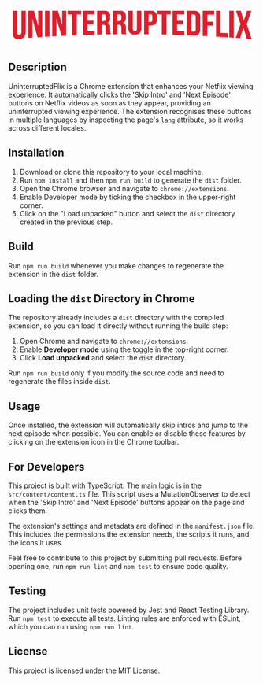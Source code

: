 ![UninterruptedFlix Logo](./src/assets/images/logo.png)

## Description

UninterruptedFlix is a Chrome extension that enhances your Netflix viewing experience. It automatically clicks the 'Skip Intro' and 'Next Episode' buttons on Netflix videos as soon as they appear, providing an uninterrupted viewing experience. The extension recognises these buttons in multiple languages by inspecting the page's `lang` attribute, so it works across different locales.

## Installation

1. Download or clone this repository to your local machine.
2. Run `npm install` and then `npm run build` to generate the `dist` folder.
3. Open the Chrome browser and navigate to `chrome://extensions`.
4. Enable Developer mode by ticking the checkbox in the upper-right corner.
5. Click on the "Load unpacked" button and select the `dist` directory created in the previous step.

## Build

Run `npm run build` whenever you make changes to regenerate the extension in the `dist` folder.

## Loading the `dist` Directory in Chrome

The repository already includes a `dist` directory with the compiled extension,
so you can load it directly without running the build step:

1. Open Chrome and navigate to `chrome://extensions`.
2. Enable **Developer mode** using the toggle in the top-right corner.
3. Click **Load unpacked** and select the `dist` directory.

Run `npm run build` only if you modify the source code and need to regenerate
the files inside `dist`.

## Usage

Once installed, the extension will automatically skip intros and jump to the next episode when possible. You can enable or disable these features by clicking on the extension icon in the Chrome toolbar.

## For Developers

This project is built with TypeScript. The main logic is in the `src/content/content.ts` file. This script uses a MutationObserver to detect when the 'Skip Intro' and 'Next Episode' buttons appear on the page and clicks them.

The extension's settings and metadata are defined in the `manifest.json` file. This includes the permissions the extension needs, the scripts it runs, and the icons it uses.

Feel free to contribute to this project by submitting pull requests. Before opening one, run `npm run lint` and `npm test` to ensure code quality.

## Testing

The project includes unit tests powered by Jest and React Testing Library. Run `npm test` to execute all tests. Linting rules are enforced with ESLint, which you can run using `npm run lint`.

## License

This project is licensed under the MIT License.
